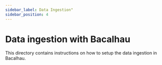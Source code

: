 ```yaml
---
sidebar_label: Data Ingestion"
sidebar_position: 4
---
```

# Data ingestion with Bacalhau

This directory contains instructions on how to setup the data ingestion in Bacalhau.
